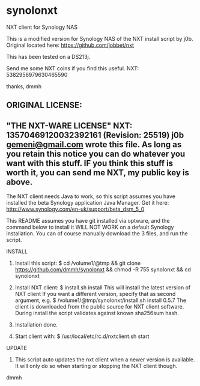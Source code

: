 synolonxt
=========

NXT client for Synology NAS

This is a modified version for Synology NAS of the NXT install script by j0b. 
Original located here: https://github.com/jobbet/nxt

This has been tested on a DS213j.

Send me some NXT coins if you find this useful. 
NXT: 5382956979630465590

thanks,
dmmh

ORIGINAL LICENSE:
  ----------------------------------------------------------------------------
  "THE NXT-WARE LICENSE" NXT: 13570469120032392161 (Revision: 25519)
  j0b <gemeni@gmail.com> wrote this file. As long as you retain this notice you
  can do whatever you want with this stuff. IF you think this stuff is worth it, 
  you can send me NXT, my public key is above.
  ----------------------------------------------------------------------------

The NXT client needs Java to work, so this script assumes you have installed the beta Synology application Java Manager.
Get it here: http://www.synology.com/en-uk/support/beta_dsm_5_0

This README assumes you have git installed via optware, and the command below to install it WILL NOT WORK on a default Synology installation.
You can of course manually download the 3 files, and run the script.

INSTALL

1. 	Install this script: 	$ cd /volume1/@tmp && git clone https://github.com/dmmh/synolonxt && chmod -R 755 synolonxt && cd synolonxt

2. 	Install NXT client: 	$ install.sh install
	This will install the latest version of NXT client
	If you want a different version, specify that as second argument, e.g. $ /volume1/@tmp/synolonxt/install.sh install 0.5.7
	The client is downloaded from the public source for NXT client software.
	During install the script validates against known sha256sum hash.

3. Installation done. 

4. Start client with: $ /usr/local/etc/rc.d/nxtclient.sh start

UPDATE

1. This script auto updates the nxt client when a newer version is available. It will only do so when starting or stopping the NXT client though. 	

dmmh

